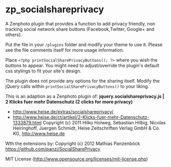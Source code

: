 zp_socialshareprivacy
==========
A Zenphoto plugin that provides a function to add privacy friendly, non tracking social network share buttons (Facebook,Twitter, Google+ and others). 

Put the file in your `/plugins` folder and modify your theme to use it. Please see the file comments itself for more usage information.

Place `<?php printSocialSharePrivacyButtons(); ?>` where you wish the buttons to appear. You might need to adjust/override the plugin's default css stylings to fit your site's design. 

The plugin does not provide any options for the sharing itself. Modify the jQuery calls within `printSocialSharePrivacyButtons()` to your liking.


This is an adaption as a Zenphoto plugin of:
**jquery.socialshareprivacy.js | 2 Klicks fuer mehr Datenschutz (2 clicks for more privacy)**
* http://www.heise.de/extras/socialshareprivacy/
* http://www.heise.de/ct/artikel/2-Klicks-fuer-mehr-Datenschutz-1333879.html
Copyright (c) 2011 Hilko Holweg, Sebastian Hilbig, Nicolas Heiringhoff, Juergen Schmidt,
Heise Zeitschriften Verlag GmbH & Co. KG, http://www.heise.de

Wth the extensions by:
Copyright (c) 2012 Mathias Panzenböck
https://github.com/panzi/SocialSharePrivacy

MIT License (http://www.opensource.org/licenses/mit-license.php)
